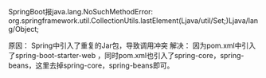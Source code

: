 SpringBoot报java.lang.NoSuchMethodError: org.springframework.util.CollectionUtils.lastElement(Ljava/util/Set;)Ljava/lang/Object;

原因： Spring中引入了重复的Jar包，导致调用冲突 
解决： 因为pom.xml中引入了spring-boot-starter-web ，同时pom.xml也引入了spring-core，spring-beans，这里去掉spring-core，spring-beans即可。 
